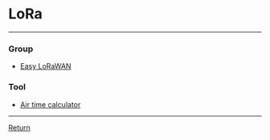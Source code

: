 # LoRa

---

### Group

- [Easy LoRaWAN](https://www.facebook.com/groups/iotthinks/learning_content)

### Tool

- [Air time calculator](https://loratools.nl/#/airtime)

---

[Return](./../readme.md)
